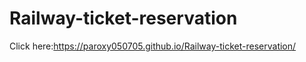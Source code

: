 # Railway-ticket-reservation

Click here:https://paroxy050705.github.io/Railway-ticket-reservation/
